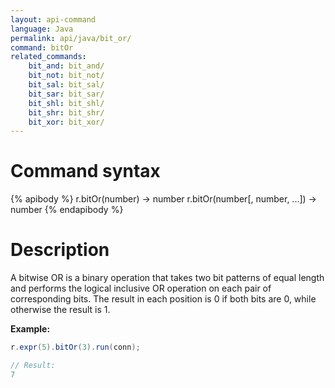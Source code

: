 ```yaml
---
layout: api-command
language: Java
permalink: api/java/bit_or/
command: bitOr
related_commands:
    bit_and: bit_and/
    bit_not: bit_not/
    bit_sal: bit_sal/
    bit_sar: bit_sar/
    bit_shl: bit_shl/
    bit_shr: bit_shr/
    bit_xor: bit_xor/
---
```


# Command syntax #

{% apibody %}
r.bitOr(number) &rarr; number
r.bitOr(number[, number, ...]) &rarr; number
{% endapibody %}

# Description #

A bitwise OR is a binary operation that takes two bit patterns of equal length and performs the logical inclusive OR operation on each pair of corresponding bits. The result in each position is 0 if both bits are 0, while otherwise the result is 1.

__Example:__

```java
r.expr(5).bitOr(3).run(conn);

// Result:
7
```
